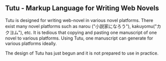 ## Tutu - Markup Language for Writing Web Novels

Tutu is designed for writing web-novel in various novel platforms. There exist many novel platforms such as narou ("小説家になろう"), kakuyomu("カクヨム"), etc.  It is tedious that copying and pasting one manuscript of one novel to various platforms.  Using Tutu, one manuscript can generate for various platforms ideally.

The design of Tutu has just begun and it is not prepared to use in practice.
